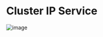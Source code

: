 # Cluster IP Service

![image](https://user-images.githubusercontent.com/42828348/191332897-f5ad9630-3750-4dd7-8848-d808dc6c29d4.png)
